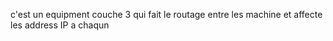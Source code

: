 c'est un equipment couche 3 qui fait le routage entre les machine et affecte les address IP a chaqun
